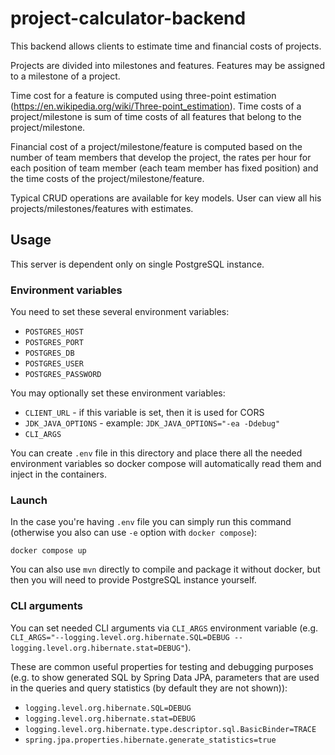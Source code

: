 # project-calculator-backend

This backend allows clients to estimate time and financial costs of projects.

Projects are divided into milestones and features. Features may be assigned
to a milestone of a project.

Time cost for a feature is computed using three-point estimation
(https://en.wikipedia.org/wiki/Three-point_estimation). Time costs of a
project/milestone is sum of time costs of all features that belong to
the project/milestone.

Financial cost of a project/milestone/feature is computed based on the number
of team members that develop the project, the rates per hour for each position
of team member (each team member has fixed position) and the time costs of the
project/milestone/feature.

Typical CRUD operations are available for key models. User can view all his
projects/milestones/features with estimates.

## Usage

This server is dependent only on single PostgreSQL instance.

### Environment variables

You need to set these several environment variables:
- `POSTGRES_HOST`
- `POSTGRES_PORT`
- `POSTGRES_DB`
- `POSTGRES_USER`
- `POSTGRES_PASSWORD`

You may optionally set these environment variables:
- `CLIENT_URL` - if this variable is set, then it is used for CORS
- `JDK_JAVA_OPTIONS` - example: `JDK_JAVA_OPTIONS="-ea -Ddebug"`
- `CLI_ARGS`

You can create `.env` file in this directory and place there all the 
needed environment variables so docker compose will automatically read
them and inject in the containers.

### Launch

In the case you're having `.env` file you can simply run this command 
(otherwise you also can use `-e` option with `docker compose`):

```shell
docker compose up
```

You can also use `mvn` directly to compile and package it without docker,
but then you will need to provide PostgreSQL instance yourself.

### CLI arguments

You can set needed CLI arguments via `CLI_ARGS` environment variable
(e.g. `CLI_ARGS="--logging.level.org.hibernate.SQL=DEBUG --logging.level.org.hibernate.stat=DEBUG"`).

These are common useful properties for testing and debugging purposes
(e.g. to show generated SQL by Spring Data JPA, parameters that are used
in the queries and query statistics (by default they are not shown)):
- `logging.level.org.hibernate.SQL=DEBUG`
- `logging.level.org.hibernate.stat=DEBUG`
- `logging.level.org.hibernate.type.descriptor.sql.BasicBinder=TRACE`
- `spring.jpa.properties.hibernate.generate_statistics=true`
